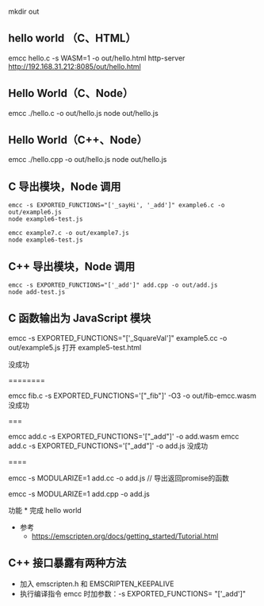 
mkdir out

## hello world （C、HTML）

emcc hello.c -s WASM=1 -o out/hello.html
http-server
http://192.168.31.212:8085/out/hello.html


## Hello World（C、Node）

emcc ./hello.c -o out/hello.js
node out/hello.js


## Hello World（C++、Node）

emcc ./hello.cpp -o out/hello.js
node out/hello.js


## C 导出模块，Node 调用

```
emcc -s EXPORTED_FUNCTIONS="['_sayHi', '_add']" example6.c -o out/example6.js
node example6-test.js
```

```
emcc example7.c -o out/example7.js
node example6-test.js
```

## C++ 导出模块，Node 调用

```
emcc -s EXPORTED_FUNCTIONS="['_add']" add.cpp -o out/add.js
node add-test.js
```


## C 函数输出为 JavaScript 模块

emcc -s EXPORTED_FUNCTIONS="['_SquareVal']" example5.cc -o out/example5.js
打开 example5-test.html

没成功

========



emcc fib.c -s EXPORTED_FUNCTIONS='["_fib"]' -O3 -o out/fib-emcc.wasm
没成功


===

emcc add.c -s EXPORTED_FUNCTIONS='["_add"]' -o add.wasm
emcc add.c -s EXPORTED_FUNCTIONS='["_add"]' -o add.js
没成功

====

emcc -s MODULARIZE=1 add.cc -o add.js // 导出返回promise的函数

emcc -s MODULARIZE=1 add.cpp -o add.js


功能
    * 完成 hello world

* 参考
    * https://emscripten.org/docs/getting_started/Tutorial.html



## C++ 接口暴露有两种方法

* 加入 emscripten.h 和 EMSCRIPTEN_KEEPALIVE
* 执行编译指令 emcc 时加参数：-s EXPORTED_FUNCTIONS= "['_add']"
